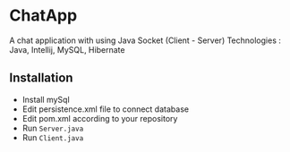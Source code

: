 # ChatApp
A chat application with using Java Socket (Client - Server)
Technologies : Java, Intellij, MySQL, Hibernate

## Installation
- Install mySql
- Edit persistence.xml file to connect database
- Edit pom.xml according to your repository
- Run `Server.java`
- Run `Client.java`



